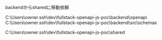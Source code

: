 backendからsharedに移動依頼

C:\Users\owner\.ssh\dev\fullstack-openapi-js-poc\backend\openapi
C:\Users\owner\.ssh\dev\fullstack-openapi-js-poc\backend\src\schemas

C:\Users\owner\.ssh\dev\fullstack-openapi-js-poc\shared